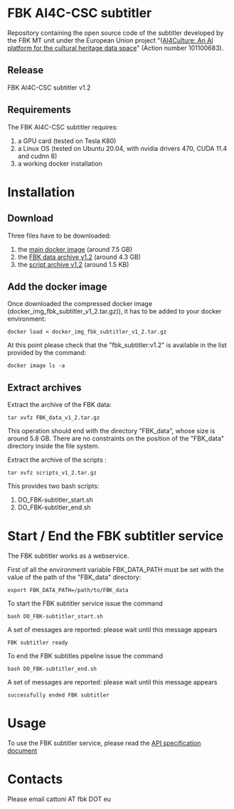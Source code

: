# FBK AI4C-CSC subtitler
Repository containing the open source code of the subtitler developed by the FBK MT unit under the European Union project "([AI4Culture: An AI platform for the cultural heritage data space](https://pro.europeana.eu/project/ai4culture-an-ai-platform-for-the-cultural-heritage-data-space)" (Action number 101100683).

## Release
FBK AI4C-CSC subtitler v1.2

##  Requirements
The FBK AI4C-CSC subtitler requires:
1. a GPU card (tested on Tesla K80)
2. a Linux OS (tested on Ubuntu 20.04, with nvidia drivers 470, CUDA 11.4 and cudnn 8)
3. a working docker installation

# Installation
## Download
Three files have to be downloaded:
1. the [main docker image](https://fbk.sharepoint.com/:u:/s/MTUnit/EZj6MT7Mro5JjKHz4H2criUB2QTlPChDCICPN3RUdFay1g?e=0egwxj) (around 7.5 GB)
2. the [FBK data archive v1.2](https://fbk.sharepoint.com/:u:/s/MTUnit/EY_usL_dbypJrDzYZP-hWJkBqemsbbD4CHrB27dpZ_Slew?e=m0fzUT) (around 4.3 GB)
3. the [script archive v1.2](https://fbk.sharepoint.com/:u:/s/MTUnit/ERxRiuN9LdNBgcrpFp4FgYkB5kGRnw0NKUFJsriCj1VH5g?e=bmwsVa) (around 1.5 KB)

## Add the docker image
Once downloaded the compressed docker image (docker_img_fbk_subtitler_v1_2.tar.gz)), it has to be added to your docker environment:
```
docker load < docker_img_fbk_subtitler_v1_2.tar.gz
```
At this point please check that the "fbk_subtitler:v1.2" is available in the list provided by the command:
```
docker image ls -a
```

## Extract archives
Extract the archive of the FBK data:
```
tar xvfz FBK_data_v1_2.tar.gz
```
This operation should end with the directory "FBK_data", whose size is around 5.8 GB.
There are no constraints on the position of the "FBK_data" directory inside the file system.

Extract the archive of the scripts :
```
tar xvfz scripts_v1_2.tar.gz
```
This provides two bash scripts:
1. DO_FBK-subtitler_start.sh
2. DO_FBK-subtitler_end.sh

# Start / End the FBK subtitler service
The FBK subtitler works as a webservice.

First of all the environment variable FBK_DATA_PATH must be set with the value of the path of the "FBK_data" directory:
```
export FBK_DATA_PATH=/path/to/FBK_data
```

To start the FBK subtitler service issue the command
```
bash DO_FBK-subtitler_start.sh
```
A set of messages are reported: please wait until this message appears
```
FBK subtitler ready
```

To end the FBK subtitles pipeline issue the command
```
bash DO_FBK-subtitler_end.sh
```
A set of messages are reported: please wait until this message appears
```
successfully ended FBK subtitler
```

# Usage
To use the FBK subtitler service, please read the [API specification document](https://docs.google.com/document/d/1WC8WcEfOibmNFhZWqMAJDqszL3xPTTc3SFoFGG0yHOs/edit?usp=sharing)

# Contacts
Please email cattoni AT fbk DOT eu

